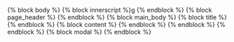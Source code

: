 {% block body %}
{% block innerscript %}g
{% endblock %}
            {% block page_header %}
            {% endblock %}
            {% block main_body %}
                {% block title %}
                {% endblock %}
                            {% block content %}
                            {% endblock %}
            {% endblock %}
{% endblock %}
{% block modal %}
{% endblock %}

